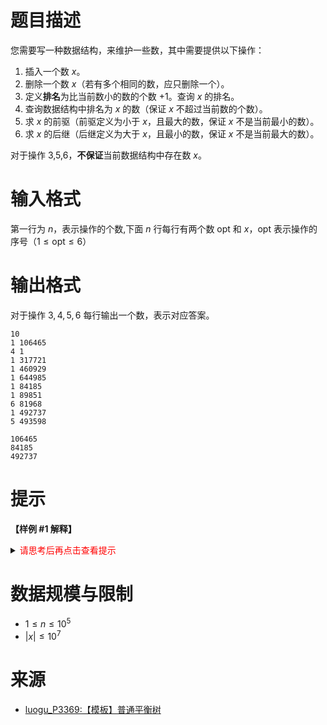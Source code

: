 # 题目描述

您需要写一种数据结构，来维护一些数，其中需要提供以下操作：

1. 插入一个数 $x$。
2. 删除一个数 $x$（若有多个相同的数，应只删除一个）。
3. 定义**排名**为比当前数小的数的个数 $+1$。查询 $x$ 的排名。
4. 查询数据结构中排名为 $x$ 的数（保证 $x$ 不超过当前数的个数）。
5. 求 $x$ 的前驱（前驱定义为小于 $x$，且最大的数，保证 $x$ 不是当前最小的数）。
6. 求 $x$ 的后继（后继定义为大于 $x$，且最小的数，保证 $x$ 不是当前最大的数）。

对于操作 3,5,6，**不保证**当前数据结构中存在数 $x$。

# 输入格式

第一行为 $n$，表示操作的个数,下面 $n$ 行每行有两个数 $\text{opt}$ 和 $x$，$\text{opt}$ 表示操作的序号（$1 \leq \text{opt} \leq 6$）

# 输出格式

对于操作 $3,4,5,6$ 每行输出一个数，表示对应答案。

```input1
10
1 106465
4 1
1 317721
1 460929
1 644985
1 84185
1 89851
6 81968
1 492737
5 493598
```

```output1
106465
84185
492737
```

# 提示
**【样例 #1 解释】**

<details>
<summary><font color="#FF0000">请思考后再点击查看提示</font></summary>

</details>

# 数据规模与限制
* $1\le n \le 10^5$
* $|x| \le 10^7$

# 来源
* [luogu_P3369:【模板】普通平衡树](https://www.luogu.com.cn/problem/P3369)